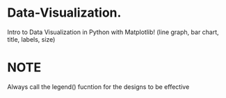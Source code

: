 # Data-Visualization.
Intro to Data Visualization in Python with Matplotlib! (line graph, bar chart, title, labels, size)

# NOTE

Always call the legend() fucntion for the designs to be effective
